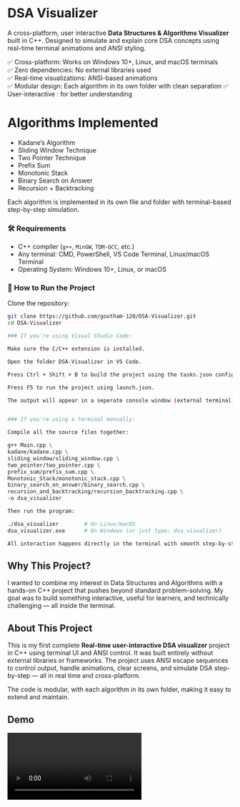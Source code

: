 #  DSA Visualizer

A cross-platform, user interactive **Data Structures & Algorithms Visualizer** built in C++. Designed to simulate and explain core DSA concepts using real-time terminal animations and ANSI styling.

✅ Cross-platform: Works on Windows 10+, Linux, and macOS terminals  
✅ Zero dependencies: No external libraries used  
✅ Real-time visualizations: ANSI-based animations  
✅ Modular design: Each algorithm in its own folder with clean separation
✅ User-interactive : for better understanding


#  Algorithms Implemented
- Kadane’s Algorithm  
- Sliding Window Technique  
- Two Pointer Technique  
- Prefix Sum  
- Monotonic Stack  
- Binary Search on Answer  
- Recursion + Backtracking

Each algorithm is implemented in its own file and folder with terminal-based step-by-step simulation.

### 🛠 Requirements
- C++ compiler (`g++`, `MinGW`, `TDM-GCC`, etc.)
- Any terminal: CMD, PowerShell, VS Code Terminal, Linux/macOS Terminal
- Operating System: Windows 10+, Linux, or macOS
### 🚀 How to Run the Project

Clone the repository:
```bash
git clone https://github.com/goutham-120/DSA-Visualizer.git
cd DSA-Visualizer

### If you're using Visual Studio Code:

Make sure the C/C++ extension is installed.

Open the folder DSA-Visualizer in VS Code.

Press Ctrl + Shift + B to build the project using the tasks.json config.

Press F5 to run the project using launch.json.

The output will appear in a seperate console window (external terminal) with full color and animation support.


### If you're using a terminal manually:

Compile all the source files together:

g++ Main.cpp \
kadane/kadane.cpp \
sliding_window/sliding_window.cpp \
two_pointer/two_pointer.cpp \
prefix_sum/prefix_sum.cpp \
Monotonic_Stack/monotonic_stack.cpp \
binary_search_on_answer/binary_search.cpp \
recursion_and_backtracking/recursion_backtracking.cpp \
-o dsa_visualizer

Then run the program:

./dsa_visualizer        # On Linux/macOS
dsa_visualizer.exe      # On Windows (or just type: dsa_visualizer)

All interaction happens directly in the terminal with smooth step-by-step visuals, colored output, and keyboard-driven control.
```
##  Why This Project?

I wanted to combine my interest in Data Structures and Algorithms with a hands-on C++ project that pushes beyond standard problem-solving. My goal was to build something interactive, useful for learners, and technically challenging — all inside the terminal.


##  About This Project

This is my first complete **Real-time user-interactive DSA visualizer** project in C++ using terminal UI and ANSI control. It was built entirely without external libraries or frameworks. The project uses ANSI escape sequences to control output, handle animations, clear screens, and simulate DSA step-by-step — all in real time and cross-platform.

The code is modular, with each algorithm in its own folder, making it easy to extend and maintain.


## Demo
![DSA Visualizer Demo](demo/demo.mp4)
